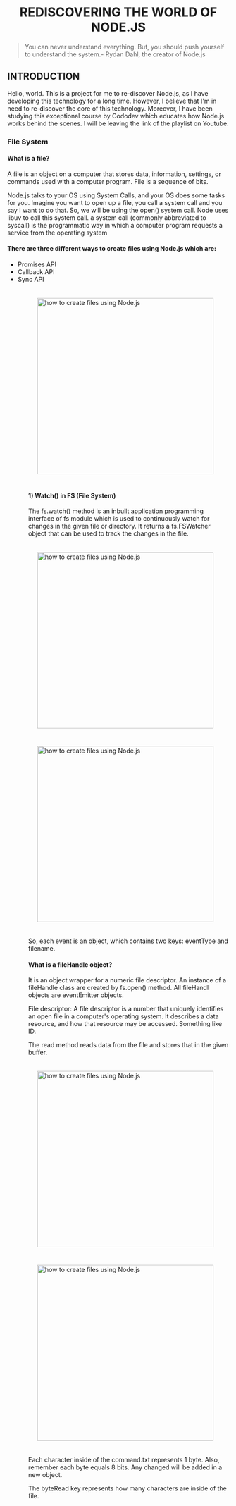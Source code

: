 <h1 align="center">
REDISCOVERING THE WORLD OF NODE.JS
</h1>

> You can never understand everything. But, you should push yourself to understand the system.- Rydan Dahl, the creator of Node.js

<h2>INTRODUCTION</h2>
<p>Hello, world. This is a project for me to re-discover Node.js, as I have developing this technology for a long time. However, I believe that I'm in need to re-discover the core of this technology. Moreover, I have been studying this exceptional course by Cododev which educates how Node.js works behind the scenes. I will be leaving the link of the playlist on Youtube.</p>


<h3> File System </h3>

<h4> What is a file? </h4>
<p>A file is an object on a computer that stores data, information, settings, or commands used with a computer program. File is a sequence of bits.</p>
<p>Node.js talks to your OS using System Calls, and your OS does some tasks for you. Imagine you want to open up a file, you call a system call and you say I want to do that. So, we will be using the open() system call. Node uses libuv to call this system call.
a system call (commonly abbreviated to syscall) is the programmatic way in which a computer program requests a service from the operating system
 </p>

<h4>
 There are three different ways to create files using Node.js which are: 
</h4>
<ul style="margin-bottom: 20px">
<li>Promises API</li>
<li>Callback API</li>
<li>Sync API</li>
<ul>
 
<img src="https://i.ibb.co/G9ZYLpN/Screenshot-2023-03-09-135400.png" alt="how to create files using Node.js"
     style="width: 400px; margin: 20px;">

 
 <h4>1)	Watch() in FS (File System)</h4>
<p>The fs.watch() method is an inbuilt application programming interface of fs module which is used to continuously watch for changes in the given file or directory. It returns a fs.FSWatcher object that can be used to track the changes in the file.</p>


<img  src="https://i.ibb.co/jLDDxxf/Screenshot-2023-03-09-142706.png" alt="how to create files using Node.js"
     style="width: 400px; margin: 20px;">
 <img  src="https://i.ibb.co/ydcLDCm/Screenshot-2023-03-09-142718.png" alt="how to create files using Node.js"
     style="width: 400px; margin: 20px;">
 
 <p>So, each event is an object, which contains two keys: eventType and filename. </p>
 
 <h4>What is a fileHandle object?</h4>
<p>It is an object wrapper for a numeric file descriptor. An instance of a fileHandle class are created by fs.open() method. All fileHandl objects are eventEmitter objects.</p>

<p>File descriptor: A file descriptor is a number that uniquely identifies an open file in a computer's operating system. It describes a data resource, and how that resource may be accessed. Something like ID.</p>
 <p>The read method reads data from the file and stores that in the given buffer.</p>

 <img  src="https://i.ibb.co/X3wCcbB/Screenshot-2023-03-09-143238.png" alt="how to create files using Node.js"
     style="width: 400px; margin: 20px;">
 <img  src="https://i.ibb.co/NrjQ05B/Screenshot-2023-03-09-143250.png" alt="how to create files using Node.js"
     style="width: 400px; margin: 20px;">
 <p>Each character inside of the command.txt represents 1 byte. Also, remember each byte equals 8 bits. Any changed will be added in a new object.</p>
 <p>The byteRead key represents how many characters are inside of the file. </p>
